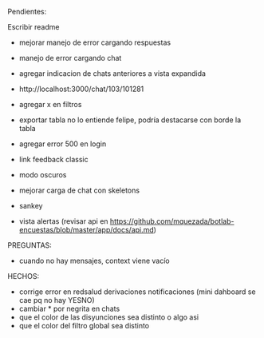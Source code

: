 Pendientes:

Escribir readme

- mejorar manejo de error cargando respuestas
- manejo de error cargando chat
- agregar indicacion de chats anteriores a vista expandida
- http://localhost:3000/chat/103/101281

- agregar x en filtros
- exportar tabla no lo entiende felipe, podría destacarse con borde la tabla
- agregar error 500 en login
- link feedback classic
- modo oscuros
- mejorar carga de chat con skeletons
- sankey
- vista alertas (revisar api en https://github.com/mquezada/botlab-encuestas/blob/master/app/docs/api.md)

PREGUNTAS:
- cuando no hay mensajes, context viene vacío

HECHOS:
- corrige error en redsalud derivaciones notificaciones (mini dahboard se cae pq no hay YESNO)
- cambiar * por negrita en chats
- que el color de las disyunciones sea distinto o algo asi
- que el color del filtro global sea distinto
